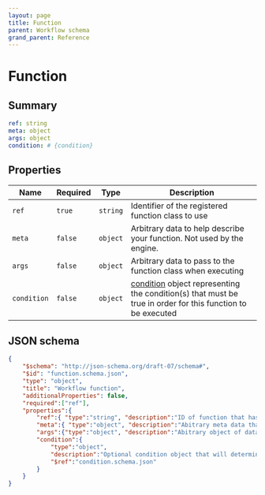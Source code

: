 ```yaml
---
layout: page
title: Function
parent: Workflow schema
grand_parent: Reference
---
```


# Function

## Summary

```yaml
ref: string
meta: object
args: object
condition: # {condition}
```

## Properties

| Name | Required | Type | Description |
|-------|--------|--------|--------|
| `ref` | `true` | `string` | Identifier of the registered function class to use |
| `meta` | `false` | `object` | Arbitrary data to help describe your function. Not used by the engine. |
| `args` | `false` | `object` | Arbitrary data to pass to the function class when executing |
| `condition` | `false` | `object` | [condition](condition.html) object representing the condition(s) that must be true in order for this function to be executed |

## JSON schema

```json
{
    "$schema": "http://json-schema.org/draft-07/schema#",
    "$id": "function.schema.json",
    "type": "object",
    "title": "Workflow function",
    "additionalProperties": false,
    "required":["ref"],
    "properties":{
        "ref":{ "type":"string", "description":"ID of function that has been registered with the workflow engine." },
        "meta":{ "type":"object", "description":"Abitrary meta data that you may use to describe the function."},
        "args":{"type":"object", "description":"Abitrary object of data that will be passed to the function handler when executued (along with the instance state, etc.)" },
        "condition":{
            "type":"object",
            "description":"Optional condition object that will determine whether or not the function is executed",
            "$ref":"condition.schema.json"
        }
    }
}
```